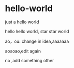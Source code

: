 # hello-world
just a hello world

hello hello world, star star world

ao，ou: change in idea,aaaaaaa

aoaoao,edit again

no ,add something other
